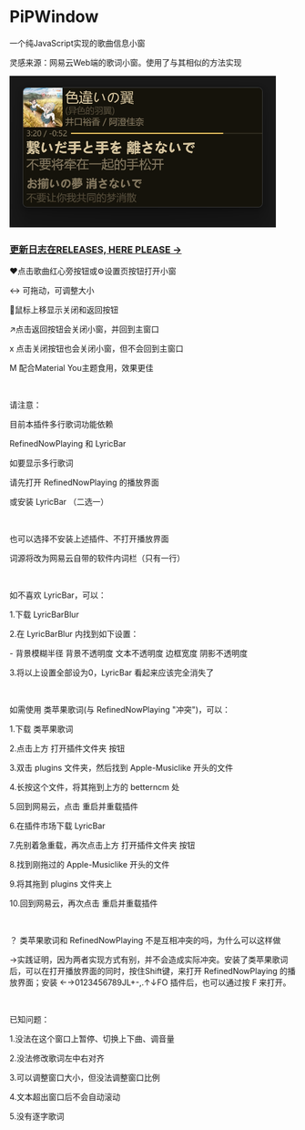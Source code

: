 # PiPWindow

一个纯JavaScript实现的歌曲信息小窗

灵感来源：网易云Web端的歌词小窗。使用了与其相似的方法实现

![preview.png](https://github.com/Lukoning/PiPWindow/blob/dist/preview.png)

### <a href="https://github.com/Lukoning/PiPWindow/releases">更新日志在RELEASES, HERE PLEASE -></a>

<p>❤️点击歌曲红心旁按钮或⚙️设置页按钮打开小窗</p>
<p>↔ 可拖动，可调整大小</p>
<p>🐀鼠标上移显示关闭和返回按钮</p>
<p>↗点击返回按钮会关闭小窗，并回到主窗口</p>
<p>x 点击关闭按钮也会关闭小窗，但不会回到主窗口</p>
<p>M 配合Material You主题食用，效果更佳</p>
<br />
<p>请注意：</p>
<p>目前本插件多行歌词功能依赖</p>
<p>RefinedNowPlaying 和 LyricBar</p>
<p>如要显示多行歌词</p>
<p>请先打开 RefinedNowPlaying 的播放界面</p>
<p>或安装 LyricBar （二选一）</p>
<br />
<p>也可以选择不安装上述插件、不打开播放界面</p>
<p>词源将改为网易云自带的软件内词栏（只有一行）</p>
<br />
<p>如不喜欢 LyricBar，可以：</p>
<p>1.下载 LyricBarBlur</p>
<p>2.在 LyricBarBlur 内找到如下设置：</p>
<p> - 背景模糊半径 背景不透明度 文本不透明度 边框宽度 阴影不透明度</p>
<p>3.将以上设置全部设为0，LyricBar 看起来应该完全消失了</p>
<br />
<p>如需使用 类苹果歌词(与 RefinedNowPlaying "冲突")，可以：</p>
<p>1.下载 类苹果歌词</p>
<p>2.点击上方 打开插件文件夹 按钮</p>
<p>3.双击 plugins 文件夹，然后找到 Apple-Musiclike 开头的文件</p>
<p>4.长按这个文件，将其拖到上方的 betterncm 处</p>
<p>5.回到网易云，点击 重启并重载插件</p>
<p>6.在插件市场下载 LyricBar</p>
<p>7.先别着急重载，再次点击上方 打开插件文件夹 按钮</p>
<p>8.找到刚拖过的 Apple-Musiclike 开头的文件</p>
<p>9.将其拖到 plugins 文件夹上</p>
<p>10.回到网易云，再次点击 重启并重载插件</p>
<br />
<p>？ 类苹果歌词和 RefinedNowPlaying 不是互相冲突的吗，为什么可以这样做</p>
<p>->实践证明，因为两者实现方式有别，并不会造成实际冲突。安装了类苹果歌词后，可以在打开播放界面的同时，按住Shift键，来打开 RefinedNowPlaying 的播放界面；安装 ←→0123456789JL+-,.↑↓FO 插件后，也可以通过按 F 来打开。</p>
<br />
<p>已知问题：</p>
<p>1.没法在这个窗口上暂停、切换上下曲、调音量</p>
<p>2.没法修改歌词左中右对齐</p>
<p>3.可以调整窗口大小，但没法调整窗口比例</p>
<p>4.文本超出窗口后不会自动滚动</p>
<p>5.没有逐字歌词</p>
